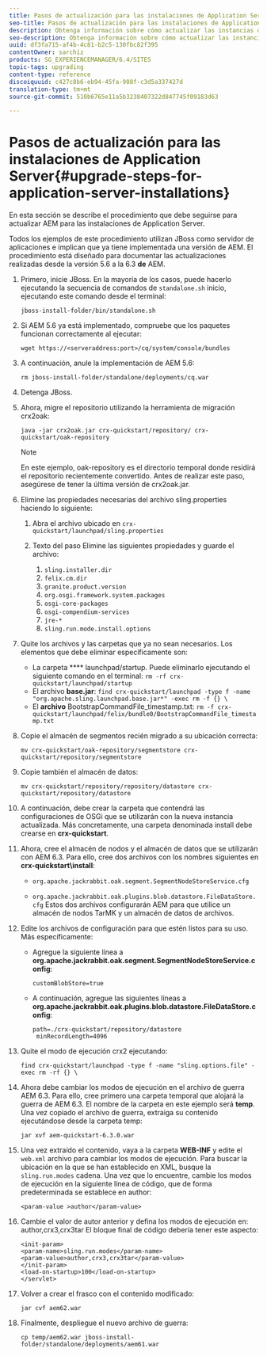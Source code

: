 ```yaml
---
title: Pasos de actualización para las instalaciones de Application Server
seo-title: Pasos de actualización para las instalaciones de Application Server
description: Obtenga información sobre cómo actualizar las instancias de AEM implementadas a través de los servidores de aplicaciones.
seo-description: Obtenga información sobre cómo actualizar las instancias de AEM implementadas a través de los servidores de aplicaciones.
uuid: df3fa715-af4b-4c81-b2c5-130fbc82f395
contentOwner: sarchiz
products: SG_EXPERIENCEMANAGER/6.4/SITES
topic-tags: upgrading
content-type: reference
discoiquuid: c427c8b6-eb94-45fa-908f-c3d5a337427d
translation-type: tm+mt
source-git-commit: 510b6765e11a5b3238407322d847745f09183d63

---
```



# Pasos de actualización para las instalaciones de Application Server{#upgrade-steps-for-application-server-installations}

En esta sección se describe el procedimiento que debe seguirse para actualizar AEM para las instalaciones de Application Server.

Todos los ejemplos de este procedimiento utilizan JBoss como servidor de aplicaciones e implican que ya tiene implementada una versión de AEM. El procedimiento está diseñado para documentar las actualizaciones realizadas desde la versión 5.6 a la 6.3 **de** AEM.

1. Primero, inicie JBoss. En la mayoría de los casos, puede hacerlo ejecutando la secuencia de comandos de `standalone.sh` inicio, ejecutando este comando desde el terminal:

   ```shell
   jboss-install-folder/bin/standalone.sh
   ```

1. Si AEM 5.6 ya está implementado, compruebe que los paquetes funcionan correctamente al ejecutar:

   ```shell
   wget https://<serveraddress:port>/cq/system/console/bundles
   ```

1. A continuación, anule la implementación de AEM 5.6:

   ```shell
   rm jboss-install-folder/standalone/deployments/cq.war
   ```

1. Detenga JBoss.

1. Ahora, migre el repositorio utilizando la herramienta de migración crx2oak:

   ```shell
   java -jar crx2oak.jar crx-quickstart/repository/ crx-quickstart/oak-repository
   ```

   >[!NOTE]
   >
   >En este ejemplo, oak-repository es el directorio temporal donde residirá el repositorio recientemente convertido. Antes de realizar este paso, asegúrese de tener la última versión de crx2oak.jar.

1. Elimine las propiedades necesarias del archivo sling.properties haciendo lo siguiente:

   1. Abra el archivo ubicado en `crx-quickstart/launchpad/sling.properties`
   1. Texto del paso Elimine las siguientes propiedades y guarde el archivo:

      1. `sling.installer.dir`
      1. `felix.cm.dir`
      1. `granite.product.version`
      1. `org.osgi.framework.system.packages`
      1. `osgi-core-packages`
      1. `osgi-compendium-services`
      1. `jre-*`
      1. `sling.run.mode.install.options`

1. Quite los archivos y las carpetas que ya no sean necesarios. Los elementos que debe eliminar específicamente son:

   * La carpeta **** launchpad/startup. Puede eliminarlo ejecutando el siguiente comando en el terminal: `rm -rf crx-quickstart/launchpad/startup`
   * El archivo **base.jar**: `find crx-quickstart/launchpad -type f -name "org.apache.sling.launchpad.base.jar*" -exec rm -f {} \`
   * El **archivo** BootstrapCommandFile_timestamp.txt: `rm -f crx-quickstart/launchpad/felix/bundle0/BootstrapCommandFile_timestamp.txt`

1. Copie el almacén de segmentos recién migrado a su ubicación correcta:

   ```shell
   mv crx-quickstart/oak-repository/segmentstore crx-quickstart/repository/segmentstore
   ```

1. Copie también el almacén de datos:

   ```shell
   mv crx-quickstart/repository/repository/datastore crx-quickstart/repository/datastore
   ```

1. A continuación, debe crear la carpeta que contendrá las configuraciones de OSGi que se utilizarán con la nueva instancia actualizada. Más concretamente, una carpeta denominada install debe crearse en **crx-quickstart**.

1. Ahora, cree el almacén de nodos y el almacén de datos que se utilizarán con AEM 6.3. Para ello, cree dos archivos con los nombres siguientes en **crx-quickstart\install**:

   * `org.apache.jackrabbit.oak.segment.SegmentNodeStoreService.cfg`

   * `org.apache.jackrabbit.oak.plugins.blob.datastore.FileDataStore.cfg`
   Estos dos archivos configurarán AEM para que utilice un almacén de nodos TarMK y un almacén de datos de archivos.

1. Edite los archivos de configuración para que estén listos para su uso. Más específicamente:

   * Agregue la siguiente línea a **org.apache.jackrabbit.oak.segment.SegmentNodeStoreService.config**:

      `customBlobStore=true`

   * A continuación, agregue las siguientes líneas a **org.apache.jackrabbit.oak.plugins.blob.datastore.FileDataStore.config**:

      ```
      path=./crx-quickstart/repository/datastore
       minRecordLength=4096
      ```

1. Quite el modo de ejecución crx2 ejecutando:

   ```shell
   find crx-quickstart/launchpad -type f -name "sling.options.file" -exec rm -rf {} \
   ```

1. Ahora debe cambiar los modos de ejecución en el archivo de guerra AEM 6.3. Para ello, cree primero una carpeta temporal que alojará la guerra de AEM 6.3. El nombre de la carpeta en este ejemplo será **temp**. Una vez copiado el archivo de guerra, extraiga su contenido ejecutándose desde la carpeta temp:

   ```shell
   jar xvf aem-quickstart-6.3.0.war
   ```

1. Una vez extraído el contenido, vaya a la carpeta **WEB-INF** y edite el `web.xml` archivo para cambiar los modos de ejecución. Para buscar la ubicación en la que se han establecido en XML, busque la `sling.run.modes` cadena. Una vez que lo encuentre, cambie los modos de ejecución en la siguiente línea de código, que de forma predeterminada se establece en author:

   ```shell
   <param-value >author</param-value>
   ```

1. Cambie el valor de autor anterior y defina los modos de ejecución en: author,crx3,crx3tar El bloque final de código debería tener este aspecto:

   ```
   <init-param>
   <param-name>sling.run.modes</param-name>
   <param-value>author,crx3,crx3tar</param-value>
   </init-param>
   <load-on-startup>100</load-on-startup>
   </servlet>
   ```

1. Volver a crear el frasco con el contenido modificado:

   ```shell
   jar cvf aem62.war
   ```

1. Finalmente, despliegue el nuevo archivo de guerra:

   ```shell
   cp temp/aem62.war jboss-install-folder/standalone/deployments/aem61.war
   ```


